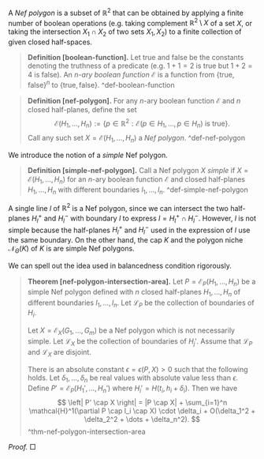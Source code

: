 A _Nef polygon_ is a subset of $\mathbb{R}^2$ that can be obtained by applying a finite number of boolean operations (e.g. taking complement $\mathbb{R}^2 \setminus X$ of a set $X$, or taking the intersection $X_1 \cap X_2$ of two sets $X_1, X_2$) to a finite collection of given closed half-spaces.

> __Definition [boolean-function].__ Let $\textsf{true}$ and $\textsf{false}$ be the constants denoting the truthness of a predicate (e.g. $1+1=2$ is $\textsf{true}$ but $1 + 2 = 4$ is $\textsf{false}$). An _$n$-ary boolean function_ $\mathcal{E}$ is a function from $\left\{ \textsf{true}, \textsf{false} \right\}^n$ to $\left\{ \textsf{true}, \textsf{false} \right\}$.
> ^def-boolean-function

> __Definition [nef-polygon].__ For any $n$-ary boolean function $\mathcal{E}$ and $n$ closed half-planes, define the set 
$$
\mathcal{E}(H_1, \dots, H_n) := \left\{ p \in \mathbb{R}^2 : \mathcal{E}(p \in H_1, \dots,p \in H_n) \text{ is } \textsf{true} \right\}.
$$
> Call any such set $X = \mathcal{E}(H_1, \dots, H_n)$ a _Nef polygon_.
> ^def-nef-polygon

We introduce the notion of a _simple_ Nef polygon. 

> __Definition [simple-nef-polygon].__ Call a Nef polygon $X$ _simple_ if $X = \mathcal{E}(H_1, \dots, H_n)$ for an $n$-ary boolean function $\mathcal{E}$ and closed half-planes $H_1, \dots, H_n$ with different boundaries $l_1, \dots, l_n$.
> ^def-simple-nef-polygon

A single line $l$ of $\mathbb{R}^2$ is a Nef polygon, since we can intersect the two half-planes $H_l^+$ and $H_l^-$ with boundary $l$ to express $l = H_l^+ \cap H_l^-$. However, $l$ is not simple because the half-planes $H_l^+$ and $H_l^-$ used in the expression of $l$ use the same boundary. On the other hand, the cap $K$ and the polygon niche $\mathcal{N}_\Theta(K)$ of $K$ is are simple Nef polygons. 

We can spell out the idea used in balancedness condition rigorously.

> __Theorem [nef-polygon-intersection-area].__ Let $P = \mathcal{E}_P(H_1, \dots, H_n)$ be a simple Nef polygon defined with $n$ closed half-planes $H_1, \dots, H_n$ of different boundaries $l_1, \dots, l_n$. Let $\mathcal{L}_P$ be the collection of boundaries of $H_i$.
> 
> Let $X = \mathcal{E}_X(G_1, \dots, G_m)$ be a Nef polygon which is not necessarily simple. Let $\mathcal{L}_X$ be the collection of boundaries of $H_j'$. Assume that $\mathcal{L}_P$ and $\mathcal{L}_X$ are disjoint.
> 
> There is an absolute constant $\epsilon = \epsilon(P, X) > 0$ such that the following holds. Let $\delta_1, \dots, \delta_n$ be real values with absolute value less than $\epsilon$. Define $P' = \mathcal{E}_P(H_1', \dots, H_n')$ where $H_i' = H(t_i, h_i + \delta_i)$. Then we have
$$
\left| P' \cap X \right| = |P \cap X| + \sum_{i=1}^n \mathcal{H}^1(\partial P \cap l_i \cap X) \cdot \delta_i + O(\delta_1^2 + \delta_2^2 + \dots + \delta_n^2).
$$
> ^thm-nef-polygon-intersection-area

_Proof._  □
